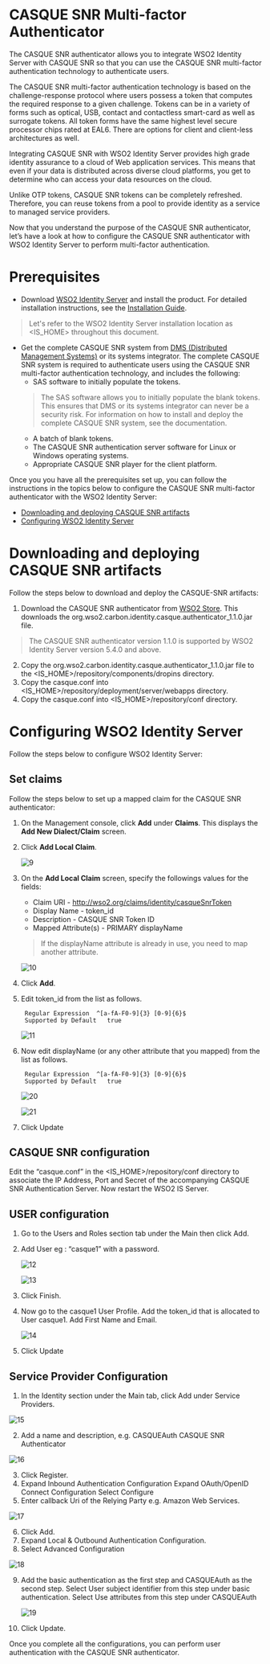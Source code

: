 # CASQUE SNR Multi-factor Authenticator

The CASQUE SNR authenticator allows you to integrate WSO2 Identity Server with CASQUE SNR so that you can use the CASQUE SNR multi-factor authentication technology to authenticate users.

The CASQUE SNR multi-factor authentication technology is based on the challenge-response protocol where users possess a token that computes the required response to a given challenge. Tokens can be in a variety of forms such as optical, USB, contact and contactless smart-card as well as surrogate tokens. All token forms have the same highest level secure processor chips rated at EAL6. There are options for client and client-less architectures as well.

Integrating CASQUE SNR with WSO2 Identity Server provides high grade identity assurance to a cloud of Web application services. This means that even if your data is distributed across diverse cloud platforms, you get to determine who can access your data resources on the cloud. 

Unlike OTP tokens, CASQUE SNR tokens can be completely refreshed. Therefore, you can reuse tokens from a pool to provide identity as a service to managed service providers. 

Now that you understand the purpose of the CASQUE SNR authenticator, let’s have a look at how to configure the CASQUE SNR authenticator with WSO2 Identity Server to perform multi-factor authentication.


# Prerequisites

* Download [WSO2 Identity Server](https://wso2.com/identity-and-access-management) and install the product. For detailed installation instructions, see the [Installation Guide](https://docs.wso2.com/display/IS540/Installation+Guide).
> Let's refer to the WSO2 Identity Server installation location as <IS_HOME> throughout this document.
* Get the complete CASQUE SNR system from [DMS (Distributed Management Systems)](http://www.casque.co.uk/) or its systems integrator. The complete CASQUE SNR system is required to authenticate users using the CASQUE SNR multi-factor authentication technology, and includes the following:
  * SAS software to initially populate the tokens.
  > The SAS software allows you to initially populate the blank tokens. This ensures that DMS or its systems integrator can never be a security risk. For information on how to install and deploy the complete CASQUE SNR system, see the documentation.
  * A batch of blank tokens.
  * The CASQUE SNR authentication server software for Linux or Windows operating systems.
  * Appropriate CASQUE SNR player for the client platform.

Once you you have all the prerequisites set up, you can follow the instructions in the topics below to configure the CASQUE SNR multi-factor authenticator with the WSO2 Identity Server:

* [Downloading and deploying CASQUE SNR artifacts](#downloading-and-deploying-casque-snr-artifacts)
* [Configuring WSO2 Identity Server](#configuring-wso2-identity-server)

# Downloading and deploying CASQUE SNR artifacts

Follow the steps below to download and deploy the CASQUE-SNR artifacts:

1. Download the CASQUE SNR authenticator from [WSO2 Store](https://store.wso2.com/). This downloads the org.wso2.carbon.identity.casque.authenticator_1.1.0.jar file.
> The CASQUE SNR authenticator version 1.1.0 is supported by WSO2 Identity Server version 5.4.0 and above.
2. Copy the org.wso2.carbon.identity.casque.authenticator_1.1.0.jar file to the <IS_HOME>/repository/components/dropins directory.
3. Copy the casque.conf into <IS_HOME>/repository/deployment/server/webapps directory.
4. Copy the casque.conf into <IS_HOME>/repository/conf directory.


# Configuring WSO2 Identity Server

Follow the steps below to configure WSO2 Identity Server:

## Set claims

Follow the steps below to set up a mapped claim for the CASQUE SNR authenticator:

1. On the Management console, click **Add** under **Claims**. This displays the **Add New Dialect/Claim** screen.
2. Click **Add Local Claim**.

    ![9](images/9.png "9")

3. On the **Add Local Claim** screen, specify the followings values for the fields:

    * Claim URI	 -	http://wso2.org/claims/identity/casqueSnrToken
    * Display Name - token_id
    * Description	-	CASQUE SNR Token ID
    * Mapped Attribute(s)	- PRIMARY   displayName 
    > If the displayName attribute is already in use, you need to map another attribute.

    ![10](images/10.png "10")

4. Click **Add**.
5. Edit token_id from the list as follows.

        Regular Expression	^[a-fA-F0-9]{3} [0-9]{6}$
        Supported by Default   true

     ![11](images/11.png "11")   

6. Now edit displayName (or any other attribute that you mapped) from the list as follows.
    
        Regular Expression	^[a-fA-F0-9]{3} [0-9]{6}$
        Supported by Default   true

    ![20](images/20.png "20") 

     ![21](images/21.png "21") 
     
7. Click Update

## CASQUE SNR configuration

Edit the “casque.conf” in the <IS_HOME>/repository/conf directory to associate the IP Address, Port and Secret of the accompanying CASQUE SNR Authentication Server. 
Now restart the WSO2 IS Server.

## USER configuration 

1. Go to the Users and Roles section tab under the Main then click Add.
2. Add User eg : “casque1” with a password.

    ![12](images/12.png "12")

    ![13](images/13.png "13")

3. Click Finish.
4. Now go to the casque1 User Profile.
    Add the token_id that is allocated to User casque1.
    Add First Name and Email.

    ![14](images/1.png "14")

5. Click Update	

## Service Provider Configuration 

1. In the Identity section under the Main tab, click Add under Service Providers.

![15](images/15.png "15")

2. Add a name and description, e.g.
        CASQUEAuth
        CASQUE SNR Authenticator

![16](images/16.png "16")        

3. Click Register.
4. Expand Inbound Authentication Configuration
   Expand OAuth/OpenID Connect Configuration
   Select Configure
5. Enter callback Uri of the Relying Party e.g. Amazon  Web Services.

![17](images/17.png "17")

6. Click Add.
7. Expand Local & Outbound Authentication Configuration.
8. Select Advanced Configuration

![18](images/18.png "18")

9. Add the basic authentication as the first step and CASQUEAuth as the second step.
   Select User subject identifier from this step under basic authentication.
   Select Use attributes from this step under CASQUEAuth

   ![19](images/19.png "19")

10. Click Update. 

Once you complete all the configurations, you can perform user authentication with the CASQUE SNR authenticator.
